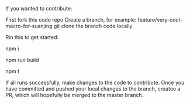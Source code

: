 If you wanted to contribute:

First fork this code repo
Create a branch, for example: feature/very-cool-macro-for-suanjing
git clone the branch code locally

Rin this to get started:

npm i

npm run build

npm t

If all runs successfully, make changes to the code to contribute. Once you have committed and pushed your local changes to the branch, createe a PR, which will hopefully be merged to the master branch.


